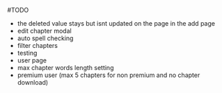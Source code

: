 #TODO

- the deleted value stays but isnt updated on the page in the add page
- edit chapter modal
- auto spell checking
- filter chapters
- testing
- user page
- max chapter words length setting
- premium user (max 5 chapters for non premium and no chapter download)
